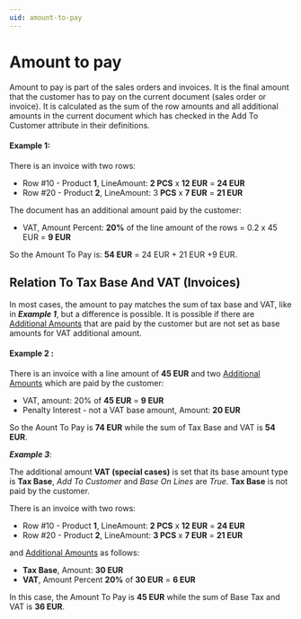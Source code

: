 ```yaml
---
uid: amount-to-pay
---
```


# Amount to pay

Amount to pay is part of the sales orders and invoices. It is the final amount that the customer has to pay on the current document (sales order or invoice). It is calculated as the sum of the row amounts and all additional amounts in the current document which has checked in the Add To Customer attribute in their definitions.

#### Example 1:

There is an invoice with two rows:

- Row #10 - Product **1**, LineAmount: **2 PCS** x **12 EUR** = **24 EUR**
- Row #20 - Product **2**, LineAmount: 3 **PCS** x **7 EUR** = **21 EUR**

The document has an additional amount paid by the customer:

- VAT, Amount Percent: **20%** of the line amount of the rows = 0.2 x 45 EUR = **9 EUR**

So the Amount To Pay is: **54 EUR** = 24 EUR + 21 EUR +9 EUR.

## Relation To Tax Base And VAT (Invoices)

In most cases, the amount to pay matches the sum of tax base and VAT, like in ***Example 1***, but a difference is possible. It is possible if there are [Additional Amounts](~/advanced/document-amounts/index.md) that are paid by the customer but are not set as base amounts for VAT additional amount.

#### Example 2 :

There is an invoice with a line amount of **45 EUR** and two [Additional Amounts](~/advanced/document-amounts/index.md) which are paid by the customer:

- VAT, amount: 20% of **45 EUR** = **9 EUR**
- Penalty Interest - not a VAT base amount, Amount: **20 EUR**

So the Aount To Pay is **74 EUR** while the sum of Tax Base and VAT is **54 EUR**. 

***Example 3***:

The additional amount **VAT (special cases)** is set that its base amount type is **Tax Base**, *Add To Customer* and *Base On Lines* are *True*. **Tax Base** is not paid by the customer.

There is an invoice with two rows:

- Row #10 - Product **1**, LineAmount: **2 PCS** x **12 EUR** = **24 EUR**
- Row #20 - Product **2**, LineAmount: **3 PCS** x **7 EUR** = **21 EUR**

and [Additional Amounts](~/advanced/document-amounts/index.md) as follows:

- **Tax Base**, Amount: **30 EUR**
- **VAT**, Amount Percent **20%** of **30 EUR** = **6 EUR**

In this case, the Amount To Pay is **45 EUR** while the sum of Base Tax and VAT is **36 EUR**.
